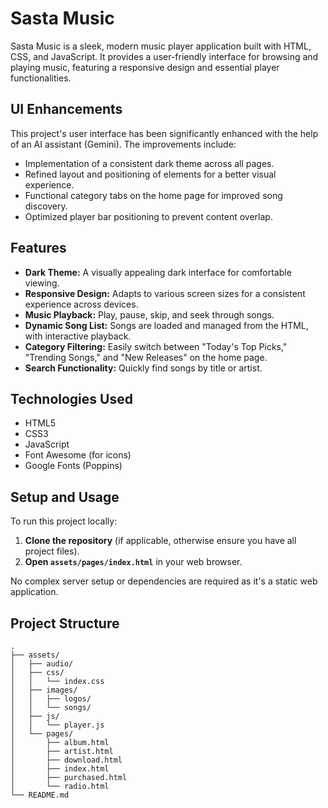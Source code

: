 # Sasta Music

Sasta Music is a sleek, modern music player application built with HTML, CSS, and JavaScript. It provides a user-friendly interface for browsing and playing music, featuring a responsive design and essential player functionalities.

## UI Enhancements

This project's user interface has been significantly enhanced with the help of an AI assistant (Gemini). The improvements include:
- Implementation of a consistent dark theme across all pages.
- Refined layout and positioning of elements for a better visual experience.
- Functional category tabs on the home page for improved song discovery.
- Optimized player bar positioning to prevent content overlap.

## Features

- **Dark Theme:** A visually appealing dark interface for comfortable viewing.
- **Responsive Design:** Adapts to various screen sizes for a consistent experience across devices.
- **Music Playback:** Play, pause, skip, and seek through songs.
- **Dynamic Song List:** Songs are loaded and managed from the HTML, with interactive playback.
- **Category Filtering:** Easily switch between "Today's Top Picks," "Trending Songs," and "New Releases" on the home page.
- **Search Functionality:** Quickly find songs by title or artist.

## Technologies Used

- HTML5
- CSS3
- JavaScript
- Font Awesome (for icons)
- Google Fonts (Poppins)

## Setup and Usage

To run this project locally:

1.  **Clone the repository** (if applicable, otherwise ensure you have all project files).
2.  **Open `assets/pages/index.html`** in your web browser.

No complex server setup or dependencies are required as it's a static web application.

## Project Structure

```
.
├── assets/
│   ├── audio/
│   ├── css/
│   │   └── index.css
│   ├── images/
│   │   ├── logos/
│   │   └── songs/
│   ├── js/
│   │   └── player.js
│   └── pages/
│       ├── album.html
│       ├── artist.html
│       ├── download.html
│       ├── index.html
│       ├── purchased.html
│       └── radio.html
└── README.md
``` 